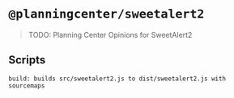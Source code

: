 # `@planningcenter/sweetalert2`

> TODO: Planning Center Opinions for SweetAlert2

## Scripts

```
build: builds src/sweetalert2.js to dist/sweetalert2.js with sourcemaps
```

